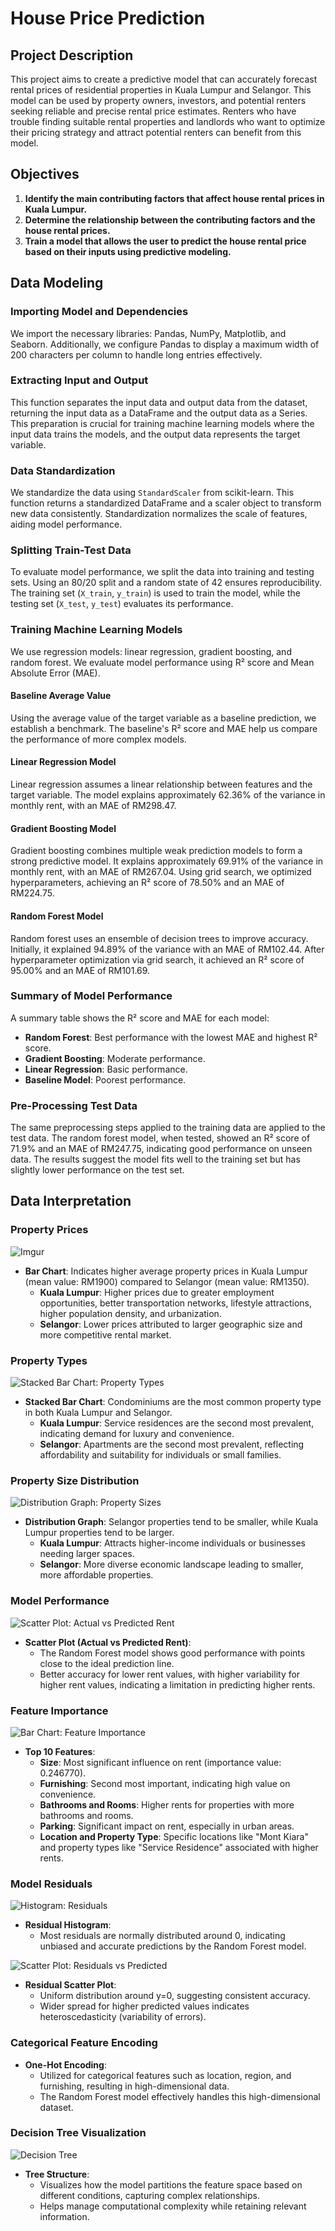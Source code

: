 # House Price Prediction

## Project Description

This project aims to create a predictive model that can accurately forecast rental prices of residential properties in Kuala Lumpur and Selangor. This model can be used by property owners, investors, and potential renters seeking reliable and precise rental price estimates. Renters who have trouble finding suitable rental properties and landlords who want to optimize their pricing strategy and attract potential renters can benefit from this model.

## Objectives

1. **Identify the main contributing factors that affect house rental prices in Kuala Lumpur.**
2. **Determine the relationship between the contributing factors and the house rental prices.**
3. **Train a model that allows the user to predict the house rental price based on their inputs using predictive modeling.**

## Data Modeling

### Importing Model and Dependencies

We import the necessary libraries: Pandas, NumPy, Matplotlib, and Seaborn. Additionally, we configure Pandas to display a maximum width of 200 characters per column to handle long entries effectively.

### Extracting Input and Output

This function separates the input data and output data from the dataset, returning the input data as a DataFrame and the output data as a Series. This preparation is crucial for training machine learning models where the input data trains the models, and the output data represents the target variable.

### Data Standardization

We standardize the data using `StandardScaler` from scikit-learn. This function returns a standardized DataFrame and a scaler object to transform new data consistently. Standardization normalizes the scale of features, aiding model performance.

### Splitting Train-Test Data

To evaluate model performance, we split the data into training and testing sets. Using an 80/20 split and a random state of 42 ensures reproducibility. The training set (`X_train`, `y_train`) is used to train the model, while the testing set (`X_test`, `y_test`) evaluates its performance.

### Training Machine Learning Models

We use regression models: linear regression, gradient boosting, and random forest. We evaluate model performance using R² score and Mean Absolute Error (MAE).

#### Baseline Average Value

Using the average value of the target variable as a baseline prediction, we establish a benchmark. The baseline's R² score and MAE help us compare the performance of more complex models.

#### Linear Regression Model

Linear regression assumes a linear relationship between features and the target variable. The model explains approximately 62.36% of the variance in monthly rent, with an MAE of RM298.47.

#### Gradient Boosting Model

Gradient boosting combines multiple weak prediction models to form a strong predictive model. It explains approximately 69.91% of the variance in monthly rent, with an MAE of RM267.04. Using grid search, we optimized hyperparameters, achieving an R² score of 78.50% and an MAE of RM224.75.

#### Random Forest Model

Random forest uses an ensemble of decision trees to improve accuracy. Initially, it explained 94.89% of the variance with an MAE of RM102.44. After hyperparameter optimization via grid search, it achieved an R² score of 95.00% and an MAE of RM101.69.

### Summary of Model Performance

A summary table shows the R² score and MAE for each model:

- **Random Forest**: Best performance with the lowest MAE and highest R² score.
- **Gradient Boosting**: Moderate performance.
- **Linear Regression**: Basic performance.
- **Baseline Model**: Poorest performance.

### Pre-Processing Test Data

The same preprocessing steps applied to the training data are applied to the test data. The random forest model, when tested, showed an R² score of 71.9% and an MAE of RM247.75, indicating good performance on unseen data. The results suggest the model fits well to the training set but has slightly lower performance on the test set.

## Data Interpretation

### Property Prices

![Imgur](https://imgur.com/mHVQhNB)

- **Bar Chart**: Indicates higher average property prices in Kuala Lumpur (mean value: RM1900) compared to Selangor (mean value: RM1350).
  - **Kuala Lumpur**: Higher prices due to greater employment opportunities, better transportation networks, lifestyle attractions, higher population density, and urbanization.
  - **Selangor**: Lower prices attributed to larger geographic size and more competitive rental market.

### Property Types

![Stacked Bar Chart: Property Types](https://i.imgur.com/your_stacked_bar_chart_image_link.png)

- **Stacked Bar Chart**: Condominiums are the most common property type in both Kuala Lumpur and Selangor.
  - **Kuala Lumpur**: Service residences are the second most prevalent, indicating demand for luxury and convenience.
  - **Selangor**: Apartments are the second most prevalent, reflecting affordability and suitability for individuals or small families.

### Property Size Distribution

![Distribution Graph: Property Sizes](https://i.imgur.com/your_property_size_distribution_image_link.png)

- **Distribution Graph**: Selangor properties tend to be smaller, while Kuala Lumpur properties tend to be larger.
  - **Kuala Lumpur**: Attracts higher-income individuals or businesses needing larger spaces.
  - **Selangor**: More diverse economic landscape leading to smaller, more affordable properties.

### Model Performance

![Scatter Plot: Actual vs Predicted Rent](https://i.imgur.com/your_scatter_plot_image_link.png)

- **Scatter Plot (Actual vs Predicted Rent)**: 
  - The Random Forest model shows good performance with points close to the ideal prediction line.
  - Better accuracy for lower rent values, with higher variability for higher rent values, indicating a limitation in predicting higher rents.

### Feature Importance

![Bar Chart: Feature Importance](https://i.imgur.com/your_feature_importance_image_link.png)

- **Top 10 Features**:
  - **Size**: Most significant influence on rent (importance value: 0.246770).
  - **Furnishing**: Second most important, indicating high value on convenience.
  - **Bathrooms and Rooms**: Higher rents for properties with more bathrooms and rooms.
  - **Parking**: Significant impact on rent, especially in urban areas.
  - **Location and Property Type**: Specific locations like "Mont Kiara" and property types like "Service Residence" associated with higher rents.

### Model Residuals

![Histogram: Residuals](https://i.imgur.com/your_residuals_histogram_image_link.png)

- **Residual Histogram**: 
  - Most residuals are normally distributed around 0, indicating unbiased and accurate predictions by the Random Forest model.

![Scatter Plot: Residuals vs Predicted](https://i.imgur.com/your_residuals_vs_predicted_image_link.png)

- **Residual Scatter Plot**: 
  - Uniform distribution around y=0, suggesting consistent accuracy.
  - Wider spread for higher predicted values indicates heteroscedasticity (variability of errors).

### Categorical Feature Encoding

- **One-Hot Encoding**:
  - Utilized for categorical features such as location, region, and furnishing, resulting in high-dimensional data.
  - The Random Forest model effectively handles this high-dimensional dataset.

### Decision Tree Visualization

![Decision Tree](https://i.imgur.com/your_decision_tree_image_link.png)

- **Tree Structure**: 
  - Visualizes how the model partitions the feature space based on different conditions, capturing complex relationships.
  - Helps manage computational complexity while retaining relevant information.
